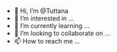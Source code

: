 - 👋 Hi, I’m @Tuttana
- 👀 I’m interested in ...
- 🌱 I’m currently learning ...
- 💞️ I’m looking to collaborate on ...
- 📫 How to reach me ...

<!---
Tuttana/Tuttana is a ✨ special ✨ repository because its `README.md` (this file) appears on your GitHub profile.
You can click the Preview link to take a look at your changes.
--->
